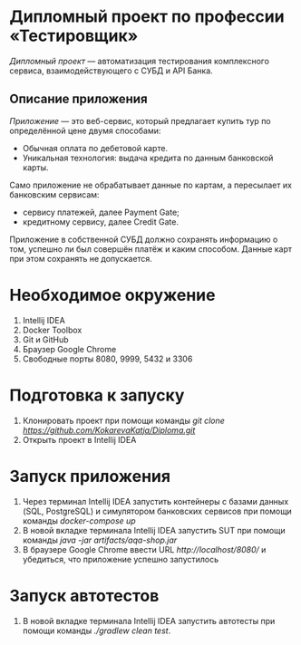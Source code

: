 # Дипломный проект по профессии «Тестировщик»

*Дипломный проект* — автоматизация тестирования комплексного сервиса, взаимодействующего с СУБД и API Банка.

## Описание приложения

*Приложение* — это веб-сервис, который предлагает купить тур по определённой цене двумя способами:

* Обычная оплата по дебетовой карте.
* Уникальная технология: выдача кредита по данным банковской карты.


Само приложение не обрабатывает данные по картам, а пересылает их банковским сервисам:
* сервису платежей, далее Payment Gate;
* кредитному сервису, далее Credit Gate.


Приложение в собственной СУБД должно сохранять информацию о том, успешно ли был совершён платёж и каким способом. Данные карт при этом сохранять не допускается.


# Необходимое окружение
1. Intellij IDEA
2. Docker Toolbox
3. Git и GitHub
4. Браузер Google Chrome
5. Свободные порты  8080, 9999, 5432 и 3306

# Подготовка к запуску
1. Клонировать проект при помощи команды *git clone https://github.com/KokarevaKatja/Diploma.git*
2. Открыть проект в Intellij IDEA

# Запуск приложения
1. Через терминал Intellij IDEA запустить контейнеры с базами данных (SQL, PostgreSQL) и симулятором банковских сервисов при помощи команды *docker-compose up*
2. В новой вкладке терминала Intellij IDEA запустить SUT при помощи команды *java -jar artifacts/aqa-shop.jar*
3. В браузере Google Сhrome ввести URL *http://localhost/8080/* и убедиться, что приложение успешно запустилось

# Запуск автотестов
1. В новой вкладке терминала Intellij IDEA запустить автотесты при помощи команды *./gradlew clean test*.
